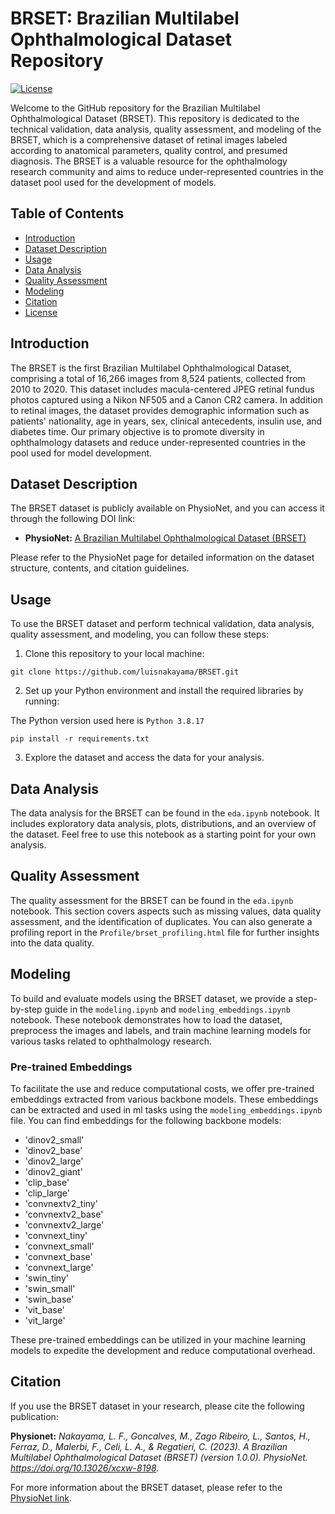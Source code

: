 # BRSET: Brazilian Multilabel Ophthalmological Dataset Repository

[![License](https://img.shields.io/badge/license-MIT-blue.svg)](LICENSE)


Welcome to the GitHub repository for the Brazilian Multilabel Ophthalmological Dataset (BRSET). This repository is dedicated to the technical validation, data analysis, quality assessment, and modeling of the BRSET, which is a comprehensive dataset of retinal images labeled according to anatomical parameters, quality control, and presumed diagnosis. The BRSET is a valuable resource for the ophthalmology research community and aims to reduce under-represented countries in the dataset pool used for the development of models.

## Table of Contents
- [Introduction](#introduction)
- [Dataset Description](#dataset-description)
- [Usage](#usage)
- [Data Analysis](#data-analysis)
- [Quality Assessment](#quality-assessment)
- [Modeling](#modeling)
- [Citation](#citation)
- [License](#license)

## Introduction
The BRSET is the first Brazilian Multilabel Ophthalmological Dataset, comprising a total of 16,266 images from 8,524 patients, collected from 2010 to 2020. This dataset includes macula-centered JPEG retinal fundus photos captured using a Nikon NF505 and a Canon CR2 camera. In addition to retinal images, the dataset provides demographic information such as patients' nationality, age in years, sex, clinical antecedents, insulin use, and diabetes time. Our primary objective is to promote diversity in ophthalmology datasets and reduce under-represented countries in the pool used for model development.

## Dataset Description
The BRSET dataset is publicly available on PhysioNet, and you can access it through the following DOI link:

- **PhysioNet:** [A Brazilian Multilabel Ophthalmological Dataset (BRSET)](https://doi.org/10.13026/xcxw-8198)

Please refer to the PhysioNet page for detailed information on the dataset structure, contents, and citation guidelines.

## Usage
To use the BRSET dataset and perform technical validation, data analysis, quality assessment, and modeling, you can follow these steps:

1. Clone this repository to your local machine:
```
git clone https://github.com/luisnakayama/BRSET.git
```

2. Set up your Python environment and install the required libraries by running:

The Python version used here is `Python 3.8.17`
```
pip install -r requirements.txt
```

3. Explore the dataset and access the data for your analysis.

## Data Analysis
The data analysis for the BRSET can be found in the `eda.ipynb` notebook. It includes exploratory data analysis, plots, distributions, and an overview of the dataset. Feel free to use this notebook as a starting point for your own analysis.

## Quality Assessment
The quality assessment for the BRSET can be found in the `eda.ipynb` notebook. This section covers aspects such as missing values, data quality assessment, and the identification of duplicates. You can also generate a profiling report in the `Profile/brset_profiling.html` file for further insights into the data quality.

## Modeling
To build and evaluate models using the BRSET dataset, we provide a step-by-step guide in the `modeling.ipynb` and `modeling_embeddings.ipynb` notebook. These notebook demonstrates how to load the dataset, preprocess the images and labels, and train machine learning models for various tasks related to ophthalmology research.

### Pre-trained Embeddings
To facilitate the use and reduce computational costs, we offer pre-trained embeddings extracted from various backbone models. These embeddings can be extracted and used in ml tasks using the `modeling_embeddings.ipynb` file. You can find embeddings for the following backbone models:

- 'dinov2_small'
- 'dinov2_base'
- 'dinov2_large'
- 'dinov2_giant'
- 'clip_base'
- 'clip_large'
- 'convnextv2_tiny'
- 'convnextv2_base'
- 'convnextv2_large'
- 'convnext_tiny'
- 'convnext_small'
- 'convnext_base'
- 'convnext_large'
- 'swin_tiny'
- 'swin_small'
- 'swin_base'
- 'vit_base'
- 'vit_large'

These pre-trained embeddings can be utilized in your machine learning models to expedite the development and reduce computational overhead.


## Citation
If you use the BRSET dataset in your research, please cite the following publication:

**Physionet:** *Nakayama, L. F., Goncalves, M., Zago Ribeiro, L., Santos, H., Ferraz, D., Malerbi, F., Celi, L. A., & Regatieri, C. (2023). A Brazilian Multilabel Ophthalmological Dataset (BRSET) (version 1.0.0). PhysioNet. https://doi.org/10.13026/xcxw-8198.*

For more information about the BRSET dataset, please refer to the [PhysioNet link](https://physionet.org/content/brazilian-ophthalmological/1.0.0/).